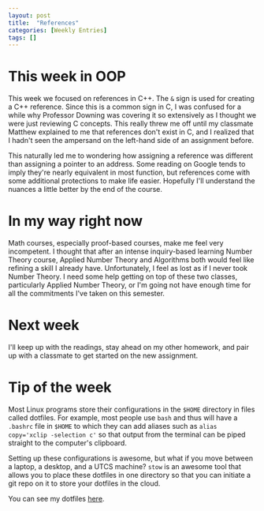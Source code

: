 ```yaml
---
layout: post
title:  "References"
categories: [Weekly Entries]
tags: []
---
```

# This week in OOP

This week we focused on references in C++. The `&` sign is used for creating a C++ reference. Since this is a common sign in C, I was confused for a while why Professor Downing was covering it so extensively as I thought we were just reviewing C concepts. This really threw me off until my classmate Matthew explained to me that references don't exist in C, and I realized that I hadn't seen the ampersand on the left-hand side of an assignment before.

This naturally led me to wondering how assigning a reference was different than assigning a pointer to an address. Some reading on Google tends to imply they're nearly equivalent in most function, but references come with some additional protections to make life easier. Hopefully I'll understand the nuances a little better by the end of the course.

# In my way right now

Math courses, especially proof-based courses, make me feel very incompetent. I thought that after an intense inquiry-based learning Number Theory course, Applied Number Theory and Algorithms both would feel like refining a skill I already have. Unfortunately, I feel as lost as if I never took Number Theory. I need some help getting on top of these two classes, particularly Applied Number Theory, or I'm going not have enough time for all the commitments I've taken on this semester.

# Next week

I'll keep up with the readings, stay ahead on my other homework, and pair up with a classmate to get started on the new assignment.

# Tip of the week

Most Linux programs store their configurations in the `$HOME` directory in files called dotfiles. For example, most people use `bash` and thus will have a `.bashrc` file in `$HOME` to which they can add aliases such as `alias copy='xclip -selection c'` so that output from the terminal can be piped straight to the computer's clipboard.

Setting up these configurations is awesome, but what if you move between a laptop, a desktop, and a UTCS machine? `stow` is an awesome tool that allows you to place these dotfiles in one directory so that you can initiate a git repo on it to store your dotfiles in the cloud.

You can see my dotfiles [here](https://github.com/jkdf2/dotfiles).
